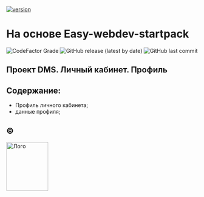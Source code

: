 [![version](https://img.shields.io/travis/MikeIv/gulp?style=plastic)]()


# На основе Easy-webdev-startpack

![CodeFactor Grade](https://img.shields.io/codefactor/grade/github/budfy/easy-webdev-startpack?style=plastic) ![GitHub release (latest by date)](https://img.shields.io/github/v/release/budfy/Easy-webdev-startpack?style=plastic) ![GitHub last commit](https://img.shields.io/github/last-commit/budfy/easy-webdev-startpack?style=plastic) 

## Проект DMS. Личный кабинет. Профиль



## Содержание:

- Профиль личного кабинета;
- данные профиля;



©
---
<a href="https://mikeivanov.ru/">
<img align="left" width="110" height="128" alt="Лого" src="https://mikeiv.github.io/portfolio/img/my-logo.svg">
</a>

